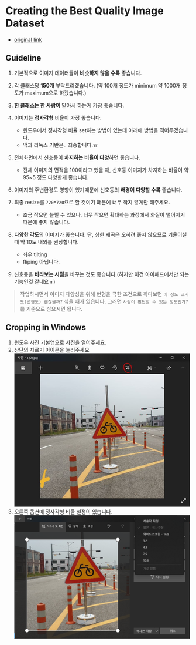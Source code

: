 # Creating the Best Quality Image Dataset
* [original link](https://medium.com/@selectstar.ai/creating-the-best-quality-image-dataset-720f612944ed)

## Guideline
1. 기본적으로 이미지 데이터들이 **비슷하지 않을 수록** 좋습니다.
2. 각 클래스당 **150개** 부탁드리겠습니다. (약 100개 정도가 minimum 약 1000개 정도가 maximum으로 하겠습니다.)
3. **한 클래스는 한 사람이** 맡아서 하는게 가장 좋습니다.

4. 이미지는 **정사각형** 비율이 가장 좋습니다.
    * 윈도우에서 정사각형 비율 set하는 방법이 있는데 아래에 방법을 적어두겠습니다.
    * 맥과 리눅스 기반은.. 죄송합니다.ㅠ
5. 전체화면에서 신호등이 **차지하는 비율이 다양**하면 좋습니다.
    * 전체 이미지의 면적을 100이라고 했을 때, 신호등 이미지가 차지하는 비율이 약 95~5 정도 다양한게 좋습니다.
6. 이미지의 주변환경도 영향이 있기때문에 신호등의 **배경이 다양할 수록** 좋습니다.
7. 최종 resize를 `720*720`으로 할 것이기 떄문에 너무 작지 않게만 해주세요.
    * 조금 작으면 늘릴 수 있으나, 너무 작으면 확대하는 과정에서 화질이 떨어지기 때문에 좋지 않습니다. 
8. **다양한 각도**의 이미지가 좋습니다. 단, 심한 왜곡은 오히려 좋지 않으므로 기울이실때 약 10도 내외를 권장합니다.
    * 좌우 tilting
    * fliping 아닙니다.
9. 신호등을 **바라보는 시점**을 바꾸는 것도 좋습니다.(하지만 이건 아이패드에서만 되는 기능인것 같네요ㅠ)
    
> 작업하시면서 이미지 다양성을 위해 변형을 극한 조건으로 하다보면 `이 정도 크기도(변형도) 괜찮을까?` 싶을 때가 있습니다. 그러면 `사람이 판단할 수 있는 정도인가?`를 기준으로 삼으시면 됩니다.
    
## Cropping in Windows
1. 윈도우 사진 기본앱으로 사진을 열어주세요.
2. 상단의 자르기 아이콘을 눌러주세요
![1](./1.JPG)
3. 오른쪽 옵션에 정사각형 비율 설정이 있습니다.
![2](./2.png)